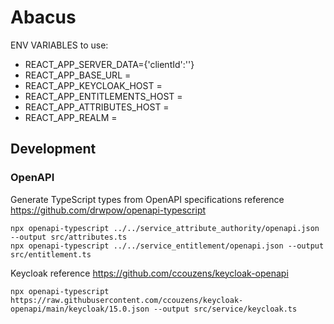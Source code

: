 # Abacus

ENV VARIABLES to use:

* REACT_APP_SERVER_DATA={'clientId':''}
* REACT_APP_BASE_URL =
* REACT_APP_KEYCLOAK_HOST =
* REACT_APP_ENTITLEMENTS_HOST =
* REACT_APP_ATTRIBUTES_HOST =
* REACT_APP_REALM =

## Development

### OpenAPI

Generate TypeScript types from OpenAPI specifications
reference https://github.com/drwpow/openapi-typescript

```shell
npx openapi-typescript ../../service_attribute_authority/openapi.json --output src/attributes.ts
npx openapi-typescript ../../service_entitlement/openapi.json --output src/entitlement.ts
```

Keycloak
reference https://github.com/ccouzens/keycloak-openapi

```shell
npx openapi-typescript https://raw.githubusercontent.com/ccouzens/keycloak-openapi/main/keycloak/15.0.json --output src/service/keycloak.ts
```
